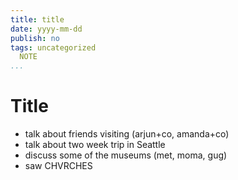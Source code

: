 ```yaml
---
title: title
date: yyyy-mm-dd
publish: no
tags: uncategorized
  NOTE
...
```


# Title

- talk about friends visiting (arjun+co, amanda+co)
- talk about two week trip in Seattle
- discuss some of the museums (met, moma, gug)
- saw CHVRCHES
